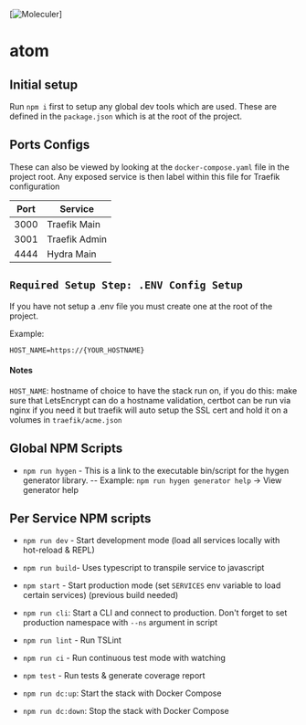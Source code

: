 [![Moleculer](https://badgen.net/badge/Powered%20by/Moleculer/0e83cd)]
# atom

## Initial setup

Run `npm i` first to setup any global dev tools which are used. These are defined in the `package.json` which is at the root of the project. 

## Ports Configs

These can also be viewed by looking at the 	`docker-compose.yaml` file in the project root. Any exposed service is then label within this file for Traefik configuration

|Port            |Service                        |
|----------------|-------------------------------|
|3000 			 |Traefik Main                   |
|3001            |Traefik Admin 				 |
|4444            |Hydra Main 				     |
  
## `Required Setup Step: .ENV Config Setup`

If you have not setup a .env file you must create one at the root of the project.

Example:

	HOST_NAME=https://{YOUR_HOSTNAME}

#### Notes	

`HOST_NAME`: hostname of choice to have the stack run on, if you do this: make sure that LetsEncrypt can do a hostname validation, certbot can be run via nginx if you need it but traefik will auto setup the SSL cert and hold it on a volumes in `traefik/acme.json`

## Global NPM Scripts

- `npm run hygen` - This is a link to the executable bin/script for the hygen generator library. 
-- Example: `npm run hygen generator help` -> View generator help

## Per Service NPM scripts

- `npm run dev` - Start development mode (load all services locally with hot-reload & REPL)

- `npm run build`- Uses typescript to transpile service to javascript

- `npm start` - Start production mode (set `SERVICES` env variable to load certain services) (previous build needed)

- `npm run cli`: Start a CLI and connect to production. Don't forget to set production namespace with `--ns` argument in script

- `npm run lint` - Run TSLint

- `npm run ci` - Run continuous test mode with watching

- `npm test` - Run tests & generate coverage report

- `npm run dc:up`: Start the stack with Docker Compose

- `npm run dc:down`: Stop the stack with Docker Compose